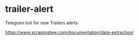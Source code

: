 # trailer-alert
Telegram bot for new Trailers alerts


https://www.scrapingbee.com/documentation/data-extraction/
